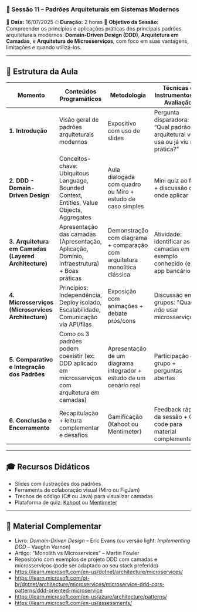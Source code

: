 ### 📘 **Sessão 11 – Padrões Arquiteturais em Sistemas Modernos**

📅 **Data:** 16/07/2025
⏱ **Duração:** 2 horas
🎯 **Objetivo da Sessão:**
Compreender os princípios e aplicações práticas dos principais padrões arquiteturais modernos: **Domain-Driven Design (DDD)**, **Arquitetura em Camadas**, e **Arquitetura de Microsserviços**, com foco em suas vantagens, limitações e quando utilizá-los.

---

## 🧩 Estrutura da Aula

| **Momento**                                          | **Conteúdos Programáticos**                                                                       | **Metodologia**                                                            | **Técnicas e Instrumentos de Avaliação**                                        | **Tempo** |
| ---------------------------------------------------- | ------------------------------------------------------------------------------------------------- | -------------------------------------------------------------------------- | ------------------------------------------------------------------------------- | --------- |
| **1. Introdução**                                    | Visão geral de padrões arquiteturais modernos                                                     | Expositivo com uso de slides                                               | Pergunta disparadora: “Qual padrão arquitetural você usa ou já viu na prática?” | 10 min    |
| **2. DDD - Domain-Driven Design**                    | Conceitos-chave: Ubiquitous Language, Bounded Context, Entities, Value Objects, Aggregates        | Aula dialogada com quadro ou Miro + estudo de caso simples                 | Mini quiz ao final + discussão de onde aplicar                                  | 30 min    |
| **3. Arquitetura em Camadas (Layered Architecture)** | Apresentação das camadas (Apresentação, Aplicação, Domínio, Infraestrutura) + Boas práticas       | Demonstração com diagrama + comparação com arquitetura monolítica clássica | Atividade: identificar as camadas em um exemplo conhecido (ex: app bancário)    | 20 min    |
| **4. Microsserviços (Microservices Architecture)**   | Princípios: Independência, Deploy isolado, Escalabilidade, Comunicação via API/filas              | Exposição com animações + debate prós/cons                                 | Discussão em grupos: "Quando *não* usar microsserviços?"                        | 30 min    |
| **5. Comparativo e Integração dos Padrões**          | Como os 3 padrões podem coexistir (ex: DDD aplicado em microsserviços com arquitetura em camadas) | Apresentação de um diagrama integrador + estudo de um cenário real         | Participação em grupo + perguntas abertas                                       | 15 min    |
| **6. Conclusão e Encerramento**                      | Recapitulação + leitura complementar e desafios                                                   | Gamificação (Kahoot ou Mentimeter)                                         | Feedback rápido da sessão + QR code para material complementar                  | 15 min    |

---

## 🎓 Recursos Didáticos

* Slides com ilustrações dos padrões
* Ferramenta de colaboração visual (Miro ou FigJam)
* Trechos de código (C# ou Java) para visualizar camadas
* Plataforma de quiz: [Kahoot](https://kahoot.com) ou [Mentimeter](https://www.mentimeter.com)

---

## 📎 Material Complementar

* Livro: *Domain-Driven Design* – Eric Evans (ou versão light: *Implementing DDD* – Vaughn Vernon)
* Artigo: “Monolith vs Microservices” – Martin Fowler
* Repositório com exemplos de projeto DDD com camadas e microsserviços (pode ser adaptado ao seu stack preferido)
* https://learn.microsoft.com/en-us/dotnet/architecture/microservices/
* https://learn.microsoft.com/pt-br/dotnet/architecture/microservices/microservice-ddd-cqrs-patterns/ddd-oriented-microservice
* https://learn.microsoft.com/en-us/azure/architecture/patterns/
* https://learn.microsoft.com/en-us/assessments/

